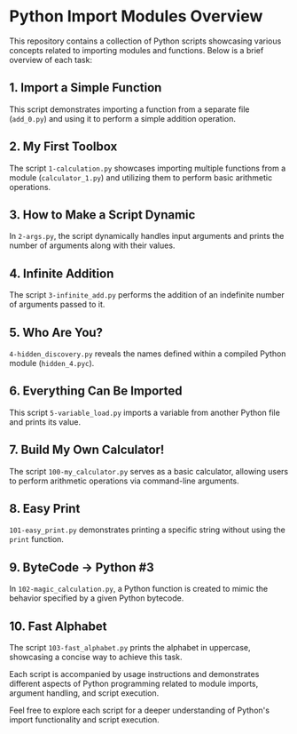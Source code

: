 # Python Import Modules Overview

This repository contains a collection of Python scripts showcasing various concepts related to importing modules and functions. Below is a brief overview of each task:

## 1. Import a Simple Function

This script demonstrates importing a function from a separate file (`add_0.py`) and using it to perform a simple addition operation.

## 2. My First Toolbox

The script `1-calculation.py` showcases importing multiple functions from a module (`calculator_1.py`) and utilizing them to perform basic arithmetic operations.

## 3. How to Make a Script Dynamic

In `2-args.py`, the script dynamically handles input arguments and prints the number of arguments along with their values.

## 4. Infinite Addition

The script `3-infinite_add.py` performs the addition of an indefinite number of arguments passed to it.

## 5. Who Are You?

`4-hidden_discovery.py` reveals the names defined within a compiled Python module (`hidden_4.pyc`).

## 6. Everything Can Be Imported

This script `5-variable_load.py` imports a variable from another Python file and prints its value.

## 7. Build My Own Calculator!

The script `100-my_calculator.py` serves as a basic calculator, allowing users to perform arithmetic operations via command-line arguments.

## 8. Easy Print

`101-easy_print.py` demonstrates printing a specific string without using the `print` function.

## 9. ByteCode -> Python #3

In `102-magic_calculation.py`, a Python function is created to mimic the behavior specified by a given Python bytecode.

## 10. Fast Alphabet

The script `103-fast_alphabet.py` prints the alphabet in uppercase, showcasing a concise way to achieve this task.

Each script is accompanied by usage instructions and demonstrates different aspects of Python programming related to module imports, argument handling, and script execution.

Feel free to explore each script for a deeper understanding of Python's import functionality and script execution.


